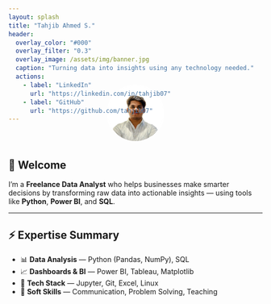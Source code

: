 ```yaml
---
layout: splash
title: "Tahjib Ahmed S."
header:
  overlay_color: "#000"
  overlay_filter: "0.3"
  overlay_image: /assets/img/banner.jpg
  caption: "Turning data into insights using any technology needed."
  actions:
    - label: "LinkedIn"
      url: "https://linkedin.com/in/tahjib07"
    - label: "GitHub"
      url: "https://github.com/tahjib07"
---
```


<!-- SMALL avatar inside header -->
<p align="center">
  <img src="/assets/img/tahjib.jpg" alt="Tahjib Ahmed" width="110" height="110" style="border-radius: 50%; border: 2px solid white; margin-top: -90px;">
</p>

## 👋 Welcome

I’m a **Freelance Data Analyst** who helps businesses make smarter decisions by transforming raw data into actionable insights — using tools like **Python**, **Power BI**, and **SQL**.

---
## ⚡ Expertise Summary

- 📊 **Data Analysis** — Python (Pandas, NumPy), SQL  
- 📈 **Dashboards & BI** — Power BI, Tableau, Matplotlib  
- 🧰 **Tech Stack** — Jupyter, Git, Excel, Linux  
- 🎯 **Soft Skills** — Communication, Problem Solving, Teaching

